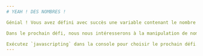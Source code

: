 ```yaml
---
# YEAH ! DES NOMBRES !

Génial ! Vous avez défini avec succès une variable contenant le nombre `123456789`.

Dans le prochain défi, nous nous intéresserons à la manipulation de nombres.

Exécutez `javascripting` dans la console pour choisir le prochain défi.
---
```


